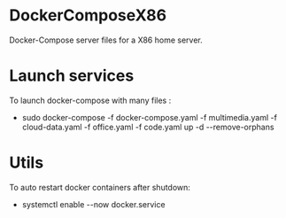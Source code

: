 # DockerComposeX86
Docker-Compose server files for a X86 home server.

# Launch services
To launch docker-compose with many files :

- sudo docker-compose -f docker-compose.yaml -f multimedia.yaml -f cloud-data.yaml -f office.yaml -f code.yaml up -d --remove-orphans

# Utils

To auto restart docker containers after shutdown:

- systemctl enable --now docker.service
